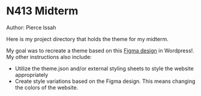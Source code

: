 # N413 Midterm

Author: Pierce Issah

Here is my project directory that holds the theme for my midterm.

My goal was to recreate a theme based on this [Figma design](https://www.figma.com/design/Q59pYzAIoNNfacgY8zIDg1/Midterm-Design?node-id=2-8&t=1M1MMNrwDYoh0ygp-1) in Wordpress!. My other instructions also include:

- Utilize the theme.json and/or external styling sheets to style the website appropriately
- Create style variations based on the Figma design. This means changing the colors of the website.
